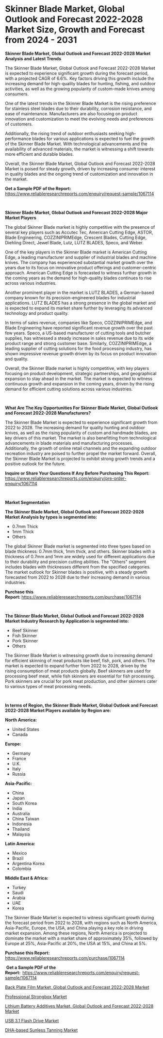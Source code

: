 <p><h1>Skinner Blade Market, Global Outlook and Forecast 2022-2028 Market Size, Growth and Forecast from 2024 - 2031</h1></p><p><strong>Skinner Blade Market, Global Outlook and Forecast 2022-2028 Market Analysis and Latest Trends</strong></p>
<p><p>The Skinner Blade Market, Global Outlook and Forecast 2022-2028 Market is expected to experience significant growth during the forecast period, with a projected CAGR of 6.6%. Key factors driving this growth include the increasing demand for high-quality blades for hunting, fishing, and outdoor activities, as well as the growing popularity of custom-made knives among consumers.</p><p>One of the latest trends in the Skinner Blade Market is the rising preference for stainless steel blades due to their durability, corrosion resistance, and ease of maintenance. Manufacturers are also focusing on product innovation and customization to meet the evolving needs and preferences of customers.</p><p>Additionally, the rising trend of outdoor enthusiasts seeking high-performance blades for various applications is expected to fuel the growth of the Skinner Blade Market. With technological advancements and the availability of advanced materials, the market is witnessing a shift towards more efficient and durable blades.</p><p>Overall, the Skinner Blade Market, Global Outlook and Forecast 2022-2028 Market is poised for steady growth, driven by increasing consumer interest in quality blades and the ongoing trend of customization and innovation in the market.</p></p>
<p><strong>Get a Sample PDF of the Report:&nbsp;</strong> <a href="https://www.reliableresearchreports.com/enquiry/request-sample/1067114">https://www.reliableresearchreports.com/enquiry/request-sample/1067114</a></p>
<p>&nbsp;</p>
<p><strong>Skinner Blade Market, Global Outlook and Forecast 2022-2028 Major Market Players</strong></p>
<p><p>The global Skinner Blade market is highly competitive with the presence of several key players such as Accutec Tec, American Cutting Edge, ASTOR, Blade Engineering, COZZINIPRIMEdge, Crescent Blades, Cutting Edge, Diehling Direct, Jewel Blade, Lutz, LUTZ BLADES, Speco, and Weber.</p><p>One of the key players in the Skinner Blade market is American Cutting Edge, a leading manufacturer and supplier of industrial blades and machine knives. The company has experienced substantial market growth over the years due to its focus on innovative product offerings and customer-centric approach. American Cutting Edge is forecasted to witness further growth in the coming years as the demand for high-quality blades continues to rise across various industries.</p><p>Another prominent player in the market is LUTZ BLADES, a German-based company known for its precision-engineered blades for industrial applications. LUTZ BLADES has a strong presence in the global market and is expected to expand its market share further by leveraging its advanced technology and product quality.</p><p>In terms of sales revenue, companies like Speco, COZZINIPRIMEdge, and Blade Engineering have reported significant revenue growth over the past few years. Speco, a US-based manufacturer of cutting tools and butcher supplies, has witnessed a steady increase in sales revenue due to its wide product range and strong customer base. Similarly, COZZINIPRIMEdge, a leading supplier of cutting solutions for the food processing industry, has shown impressive revenue growth driven by its focus on product innovation and quality.</p><p>Overall, the Skinner Blade market is highly competitive, with key players focusing on product development, strategic partnerships, and geographical expansion to stay ahead in the market. The market is expected to witness continuous growth and expansion in the coming years, driven by the rising demand for efficient cutting solutions across various industries.</p></p>
<p>&nbsp;</p>
<p><strong>What Are The Key Opportunities For Skinner Blade Market, Global Outlook and Forecast 2022-2028 Manufacturers?</strong></p>
<p><p>The Skinner Blade Market is expected to experience significant growth from 2022 to 2028. The increasing demand for quality hunting and outdoor knives, as well as the rising popularity of custom and handmade blades, are key drivers of this market. The market is also benefitting from technological advancements in blade materials and manufacturing processes. Additionally, the growth of online retail channels and the expanding outdoor recreation industry are poised to further propel the market forward. Overall, the Skinner Blade Market is projected to exhibit strong growth trends and a positive outlook for the future.</p></p>
<p><strong>Inquire or Share Your Questions If Any Before Purchasing This Report:</strong> <a href="https://www.reliableresearchreports.com/enquiry/pre-order-enquiry/1067114">https://www.reliableresearchreports.com/enquiry/pre-order-enquiry/1067114</a></p>
<p>&nbsp;</p>
<p><strong>Market Segmentation</strong></p>
<p><strong>The Skinner Blade Market, Global Outlook and Forecast 2022-2028 Market Analysis by types is segmented into:</strong></p>
<p><ul><li>0.7mm Thick</li><li>1mm Thick</li><li>Others</li></ul></p>
<p><p>The global Skinner Blade market is segmented into three types based on blade thickness: 0.7mm thick, 1mm thick, and others. Skinner blades with a thickness of 0.7mm and 1mm are widely used for different applications due to their durability and precision cutting abilities. The "Others" segment includes blades with thicknesses different from the specified categories. The market outlook for Skinner blades is positive, with a steady growth forecasted from 2022 to 2028 due to their increasing demand in various industries.</p></p>
<p><strong>Purchase this Report:&nbsp;</strong><a href="https://www.reliableresearchreports.com/purchase/1067114">https://www.reliableresearchreports.com/purchase/1067114</a></p>
<p>&nbsp;</p>
<p><strong>The Skinner Blade Market, Global Outlook and Forecast 2022-2028 Market Industry Research by Application is segmented into:</strong></p>
<p><ul><li>Beef Skinner</li><li>Fish Skinner</li><li>Pork Skinner</li><li>Others</li></ul></p>
<p><p>The Skinner Blade Market is witnessing growth due to increasing demand for efficient skinning of meat products like beef, fish, pork, and others. The market is expected to expand further from 2022 to 2028, driven by the rising consumption of meat products globally. Beef skinners are used for processing beef meat, while fish skinners are essential for fish processing. Pork skinners are crucial for pork meat production, and other skinners cater to various types of meat processing needs.</p></p>
<p>&nbsp;</p>
<p><strong>In terms of Region, the Skinner Blade Market, Global Outlook and Forecast 2022-2028 Market Players available by Region are:</strong></p>
<p>
    <p> <strong> North America: </strong>
        <ul>
            <li>United States</li>
            <li>Canada</li>
        </ul>
        </p> 
    <p> <strong> Europe: </strong>
        <ul>
            <li>Germany</li>
            <li>France</li>
            <li>U.K.</li>
            <li>Italy</li>
            <li>Russia</li>
        </ul>
        </p> 
    <p> <strong> Asia-Pacific: </strong>
        <ul>
            <li>China</li>
            <li>Japan</li>
            <li>South Korea</li>
            <li>India</li>
            <li>Australia</li>
            <li>China Taiwan</li>
            <li>Indonesia</li>
            <li>Thailand</li>
            <li>Malaysia</li>
        </ul>
        </p> 
    <p> <strong> Latin America: </strong>
        <ul>
            <li>Mexico</li>
            <li>Brazil</li>
            <li>Argentina Korea</li>
            <li>Colombia</li>
        </ul>
        </p> 
    <p> <strong> Middle East & Africa: </strong>
        <ul>
            <li>Turkey</li>
            <li>Saudi</li>
            <li>Arabia</li>
            <li>UAE</li>
            <li>Korea</li>
        </ul>
    </p>
    </p>
<p><p>The Skinner Blade Market is expected to witness significant growth during the forecast period from 2022 to 2028, with regions such as North America, Asia-Pacific, Europe, the USA, and China playing a key role in driving market expansion. Among these regions, North America is projected to dominate the market with a market share of approximately 35%, followed by Europe at 25%, Asia-Pacific at 20%, the USA at 15%, and China at 5%.</p></p>
<p><strong>Purchase this Report: </strong><a href="https://www.reliableresearchreports.com/purchase/1067114">https://www.reliableresearchreports.com/purchase/1067114</a></p>
<p>&nbsp;<strong>Get a Sample PDF of the Report:&nbsp;&nbsp;</strong><a href="https://www.reliableresearchreports.com/enquiry/request-sample/1067114">https://www.reliableresearchreports.com/enquiry/request-sample/1067114</a></p>
<p><strong></strong></p>
<p><p><a href="https://github.com/kathiaseamanalvaradovlprc2h/Market-Research-Report-List-1/blob/main/back-plate-film-market-global-outlook-and-forecast-2022-2028-market.md">Back Plate Film Market, Global Outlook and Forecast 2022-2028 Market</a></p><p><a href="https://medium.com/@natlockman/professional-strongbox-market-insights-into-market-cagr-market-trends-and-growth-strategies-1bae903e2c27">Professional Strongbox Market</a></p><p><a href="https://github.com/nancykennedykellievqfqt2/Market-Research-Report-List-1/blob/main/lithium-battery-additives-market-global-outlook-and-forecast-2022-2028-market.md">Lithium Battery Additives Market, Global Outlook and Forecast 2022-2028 Market</a></p><p><a href="https://medium.com/@shanelerde/usb-3-1-flash-drive-market-comprehensive-assessment-by-type-application-and-geography-9face828d25d">USB 3.1 Flash Drive Market</a></p><p><a href="https://medium.com/@natlockman/dha-based-sunless-tanning-market-size-reveals-the-best-marketing-channels-in-global-industry-236da62e8ee7">DHA-based Sunless Tanning Market</a></p></p>